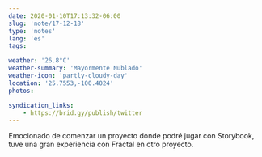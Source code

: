 ```yaml
---
date: 2020-01-10T17:13:32-06:00
slug: 'note/17-12-18'
type: 'notes'
lang: 'es'
tags:

weather: '26.8°C'
weather-summary: 'Mayormente Nublado'
weather-icon: 'partly-cloudy-day'
location: '25.7553,-100.4024'
photos:

syndication_links:
    - https://brid.gy/publish/twitter
---
```

Emocionado de comenzar un proyecto donde podré jugar con Storybook, tuve una gran experiencia con Fractal en otro proyecto. 